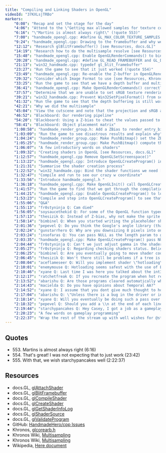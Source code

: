 ```yaml
---
title: "Compiling and Linking Shaders in OpenGL"
videoId: "37KXLsjTRBo"
markers:
    "0:08": "Recap and set the stage for the day"
    "4:06": "Attend to the \"Getting max allowed samples for texture correctly\" issue [see Resources, GitHub]"
    "6:16": "\"Martins is almost always right\" (!quote 553)"
    "7:00": "handmade_opengl.cpp: #define GL_MAX_COLOR_TEXTURE_SAMPLES and GL_MAX_DEPTH_TEXTURE_SAMPLES for OpenGLRenderCommands() to use"
    "9:24": "handmade_opengl.cpp: Drawing to the framebuffer and why we must call glBlitFramebuffer() to do a multisample resolve"
    "12:12": "Research glBlitFramebuffer() [see Resources, docs.GL]"
    "14:19": "Research how to do the multisample resolve [see Resources, Khronos]"
    "15:48": "handmade_opengl.cpp: Enable OpenGLRenderCommands() to bind the framebuffer and perform the multisample resolve"
    "20:28": "handmade_opengl.cpp: #define GL_READ_FRAMEBUFFER and GL_DRAW_FRAMEBUFFER from the corearb.h [see Resources, Khronos]"
    "21:13": "win32_handmade.cpp: typedef gl_blit_framebuffer"
    "23:27": "Run the game to see that it just worked (!quote 554)"
    "23:49": "handmade_opengl.cpp: Re-enable the Z-buffer in OpenGLRenderCommands()"
    "29:32": "Consider which Image Format to use [see Resources, Khronos Wiki]"
    "33:25": "Run the game to see that we have a depth buffer and multisample antialiasing, but that our colours are wrong"
    "36:41": "handmade_opengl.cpp: Make OpenGLRenderCommands() correctly iterate over the render targets"
    "37:57": "Determine that we are unable to set sRGB texture rendering on this graphics card"
    "39:21": "win32_handmade.cpp: Prevent Win32SetPixelFormat() from setting the depth bits"
    "41:32": "Run the game to see that the depth buffering is still working just fine"
    "42:21": "Why we did the multisample"
    "45:04": "View the cutscene and note that the projection and sRGB are incorrect"
    "46:52": "Blackboard: Our rendering pipeline"
    "54:20": "Blackboard: Using a Z-bias to cheat the values passed to the depth buffer"
    "58:41": "Blackboard: Object placement matrix"
    "1:00:58": "handmade_render_group.h: Add a ZBias to render_entry_bitmap"
    "1:03:09": "Run the game to see disastrous results and explain why"
    "1:04:24": "handmade_render_group.cpp: Make PushBitmap() set the ZBias and run the game to see everybody sucked out to infinity and beyond"
    "1:05:25": "handmade_render_group.cpp: Make PushBitmap() compute the ZBias in proportion to the Height"
    "1:06:07": "A few introductory words on shaders"
    "1:09:32": "Creating shaders in OpenGL [see Resources, docs.GL]"
    "1:12:57": "handmade_opengl.cpp Remove OpenGLSetScreenspace()"
    "1:13:22": "handmade_opengl.cpp: Introduce OpenGLCreateProgram() in conjunction with docs.GL [see Resources, docs.GL]"
    "1:21:31": "Summarise the shader creation process"
    "1:22:52": "win32_handmade.cpp: Bind the shader functions we need [see Resources, Khronos]"
    "1:32:47": "Compile and run to see our crazy w coordinate"
    "1:33:56": "Introduce handmade_opengl.h "
    "1:36:18": "handmade_opengl.cpp: Make OpenGLInit() call OpenGLCreateProgram(), and write here docs for Header, Vertex and Fragment code"
    "1:41:57": "Run the game to find that we got through the compilation phase okay, and determine to enable OpenGLCreateProgram() to perform error handling"
    "1:44:21": "handmade_opengl.cpp: Enable OpenGLCreateProgram() to log shader info and assert on validation failure [see Resources, docs.GL]"
    "1:53:23": "Compile and step into OpenGLCreateProgram() to see that we pass shader validation"
    "1:55:06": "Q&A"
    "1:55:13": "fr0styninja Q: Cam died"
    "1:56:05": "soysaucethekid Q: For some of the OpenGL function typedefs, you have the WINAPI entrypoint and others don't. I thought it was necessary to have it or else you get run-time errors when calling those functions (or at least I did)"
    "1:57:13": "thesizik Q: Instead of Z-bias, why not make the sprite cards stand up at a steeper angle, and make them trapezoidal to undo the perspective foreshortening?"
    "1:58:14": "bimbinel Q: When you started writing the placeholder shader code you mentioned something about “C++ ??? docs” that are not yet fully implemented. What is this feature exactly? [see Resources, Wikipedia]"
    "2:01:36": "pepevel Q: Do you think the Google's angle library (that translates OpenGL to DirectX calls) would solve the sRGB problem on your graphics card?"
    "2:02:24": "gunstarrhero Q: Why are you downsizing 8 pixels into one using blit and not using 32 bit math and rendering 6 back into 2 with a subtract to finalize 8? 2 pass out of 8 bit back to render allows alpha on/off values and colour value attach. ( A|C| instead of colour value) where alpha belongs in blit, define each pixel"
    "2:03:24": "insofaras Q: You can pass NULL as the length param to glShaderSource and it treats all the strings as null terminated"
    "2:03:35": "handmade_opengl.cpp: Make OpenGLCreateProgram() pass NULL to glShaderSource()"
    "2:04:44": "fr0styninja Q: Can't we just adjust gamma in the shaders?"
    "2:05:27": "fr0styninja Q: Regarding checking shaders status. Believe best practice is checking GL_COMPILE_STATUS after compiling a shader and then GL_LINK_STATUS after linking a program"
    "2:06:25": "bimbinel Q: Are you eventually going to move shader code into the asset packs, or are you going to keep it inline?"
    "2:06:45": "thesizik Q: Won't there still be problems if a tree is in front of a tall block, if the sprite still technically intersects the tile above?"
    "2:08:04": "aceflameseer Q: Will you implement shader \"hotloading\"?"
    "2:10:01": "enemymouse Q: Hotloading seems safest with the use of BindAttribLocation, correct, so as not to have to chase locations all over the place?"
    "2:10:46": "xyane Q: Last time I was here you talked about the int32x types. What are your thoughts on type space vs cache utilization?"
    "2:12:17": "ratchetfreak Q: If you recreate the program when hot reloading, you should probably free the old shaders and program"
    "2:13:52": "abarishu Q: Are those programs cleared automatically when the game exits?"
    "2:14:43": "macielda Q: Do you have opinions about Temporal AA?"
    "2:14:52": "xyane Q: I assume that you dont give much thought to how hot data is? I remember a talk by Andrei that you could get a few percent speed up just from organizing the data according to hotness"
    "2:17:04": "abarishu Q: \"Unless there is a bug in the driver or in Windows...\" Yeah, there are never any bugs in those"
    "2:18:14": "xyane Q: Will you eventually be doing such a pass over Handmade Hero?"
    "2:18:32": "pepevel Q: Should you add a \\n at the end of each line with the format you are using? Wouldn't it be parsed by OpenGL as a long comment as it is now?"
    "2:19:44": "starchypancakes Q: Hey Casey, I got a job as a gameplay programmer! Wouldn't have happened without this stream, not in a million years"
    "2:20:23": "A few words on gameplay programming"
    "2:22:37": "Wrap the rest of the stream up with well wishes for @starchypancakes (!quote 555)"
---
```


## Quotes

* 553\. Martins is almost always right (6:16)
* 554\. That's great! I was not expecting that to just work (23:42)
* 555\. With that, we wish starchypancakes well (2:22:37)

## Resources

* docs.GL, [glAttachShader](http://docs.gl/gl3/glAttachShader)
* docs.GL, [glBlitFramebuffer](http://docs.gl/gl3/glBlitFramebuffer)
* docs.GL, [glCompileShader](http://docs.gl/gl3/glCompileShader)
* docs.GL, [glCreateShader](http://docs.gl/gl3/glCreateShader)
* docs.GL, [glGetShaderInfoLog](http://docs.gl/gl3/glGetShaderInfoLog)
* docs.GL, [glShaderSource](http://docs.gl/gl3/glShaderSource)
* docs.GL, [glValidateProgram](http://docs.gl/gl3/glValidateProgram)
* GitHub: [HandmadeHero/cpp Issues](https://github.com/HandmadeHero/cpp/issues)
* Khronos, [glcorearb.h](https://www.khronos.org/registry/OpenGL/api/GL/glcorearb.h)
* Khronos Wiki, [Multisampling](https://www.khronos.org/opengl/wiki/Image_Format)
* Khronos Wiki, [Multisampling](https://www.khronos.org/opengl/wiki/Multisampling)
* Wikipedia, [Here document](https://en.wikipedia.org/wiki/Here_document)
